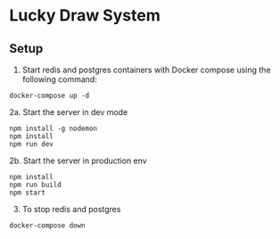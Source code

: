 # Lucky Draw System

## Setup

1. Start redis and postgres containers with Docker compose using the following command:

```
docker-compose up -d
```

2a. Start the server in dev mode

```
npm install -g nodemon
npm install
npm run dev
```

2b. Start the server in production env

```
npm install
npm run build
npm start
```

3. To stop redis and postgres

```
docker-compose down
```
